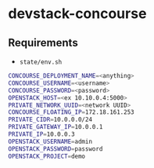 # devstack-concourse

## Requirements

* `state/env.sh`

```bash
CONCOURSE_DEPLOYMENT_NAME=<anything>
CONCOURSE_USERNAME=<username>
CONCOURSE_PASSWORD=<password>
OPENSTACK_HOST=<ex 10.10.0.4:5000>
PRIVATE_NETWORK_UUID=<network UUID>
CONCOURSE_FLOATING_IP=172.18.161.253
PRIVATE_CIDR=10.0.0.0/24
PRIVATE_GATEWAY_IP=10.0.0.1
PRIVATE_IP=10.0.0.3
OPENSTACK_USERNAME=admin
OPENSTACK_PASSWORD=password
OPENSTACK_PROJECT=demo
```
